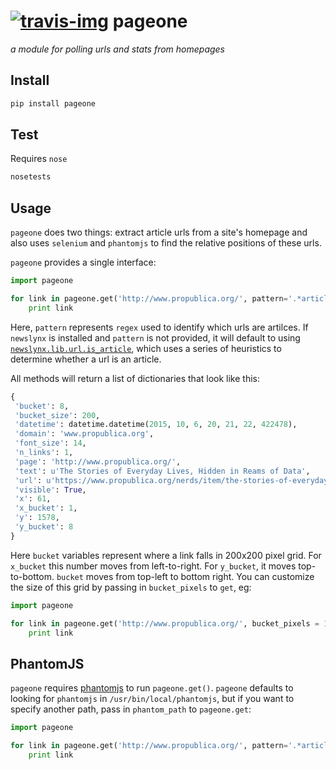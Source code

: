 [![travis-img](https://travis-ci.org/newslynx/pageone.svg)](https://travis-ci.org/newslynx/pageone)
pageone
======
_a module for polling urls and stats from homepages_

## Install
```bash
pip install pageone
```

## Test
Requires `nose`

```bash
nosetests
```

## Usage
`pageone` does two things: extract article urls from a site's homepage and also uses `selenium` and `phantomjs` to find the relative positions of these urls.

`pageone` provides a single interface:

```python
import pageone

for link in pageone.get('http://www.propublica.org/', pattern='.*articles.*'):
    print link
```
Here, `pattern` represents `regex` used to identify which urls are artilces. If `newslynx` is installed and `pattern` is not provided, it will default to using [`newslynx.lib.url.is_article`](https://github.com/newslynx/newslynx-core/blob/master/newslynx/lib/url.py#L342), which uses a series of heuristics to determine whether a url is an article.

All methods will return a list of dictionaries that look like this:

```python
{
 'bucket': 8,
 'bucket_size': 200,
 'datetime': datetime.datetime(2015, 10, 6, 20, 21, 22, 422478),
 'domain': 'www.propublica.org',
 'font_size': 14,
 'n_links': 1,
 'page': 'http://www.propublica.org/',
 'text': u'The Stories of Everyday Lives, Hidden in Reams of Data',
 'url': u'https://www.propublica.org/nerds/item/the-stories-of-everyday-lives-hidden-in-reams-of-data/',
 'visible': True,
 'x': 61,
 'x_bucket': 1,
 'y': 1578,
 'y_bucket': 8
}
```

Here `bucket` variables represent where a link falls in 200x200 pixel grid.  For `x_bucket` this number moves from left-to-right. For `y_bucket`, it moves top-to-bottom.  `bucket` moves from top-left to bottom right.  You can customize the size of this grid by passing in `bucket_pixels` to `get`, eg:

```python
import pageone

for link in pageone.get('http://www.propublica.org/', bucket_pixels = 100):
    print link
```

## PhantomJS
`pageone` requires [phantomjs](http://phantomjs.org/) to run `pageone.get()`.  `pageone` defaults to looking for `phantomjs` in `/usr/bin/local/phantomjs`, but if you want to specify another path, pass in `phantom_path` to `pageone.get`:

```python
import pageone

for link in pageone.get('http://www.propublica.org/', pattern='.*articles.*', phantom_path="/usr/bin/phantomjs"):
    print link
```